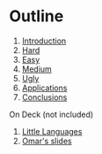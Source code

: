 # Outline

<ol>
<li><a href="CIKM_Intro.pptx">Introduction</a></li>
<li><a href="CIKM_Hard.pptx">Hard</a></li>
<li><a href="CIKM_Easy.pptx">Easy</a></li>
<li><a href="CIKM_Medium.pptx">Medium</a></li>
<li><a href="CIKM_Ugly.pptx">Ugly</a></li>
<li><a href="CIKM_Applications.pptx">Applications</a></li>
<li><a href="CIKM_Conclusions.pptx">Conclusions</a></li>
</ol>

On Deck (not included)

<ol>
<li><a href="on_deck/CIKM_little_language.pptx">Little Languages</a></li>
<li><a href="on_deck/cikm-tutorial-oa.pptx">Omar's slides</a></li>
</ol>
